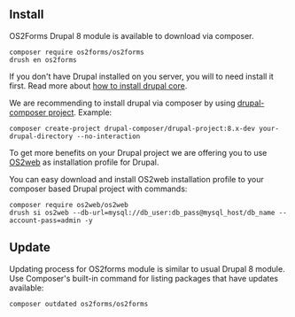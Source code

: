 ## Install

OS2Forms Drupal 8 module is available to download via composer. 
```
composer require os2forms/os2forms
drush en os2forms
```

If you don't have Drupal installed on you server, you will to need install it first. 
Read more about [how to install drupal core](https://www.drupal.org/docs/8/install).

We are recommending to install drupal via composer by using
[drupal-composer project](https://github.com/drupal-composer/drupal-project). 
Example:
```
composer create-project drupal-composer/drupal-project:8.x-dev your-drupal-directory --no-interaction
```
To get more benefits on your Drupal project we are offering you to use 
[OS2web](https://packagist.org/packages/os2web/os2web)  as installation
profile for Drupal.

You can easy download and install OS2web installation profile to your composer based 
Drupal project with commands:
```
composer require os2web/os2web
drush si os2web --db-url=mysql://db_user:db_pass@mysql_host/db_name --account-pass=admin -y
```

## Update
Updating process for OS2forms module is similar to usual Drupal 8 module.
Use Composer's built-in command for listing packages that have updates available:

```
composer outdated os2forms/os2forms
```
